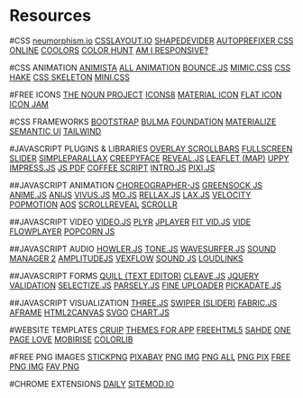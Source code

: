 # Resources

#CSS
[neumorphism.io](https://neumorphism.io/#55b9f3)
[CSSLAYOUT.IO](https://csslayout.io/)
[SHAPEDEVIDER](https://www.shapedivider.app/)
[AUTOPREFIXER CSS ONLINE](https://autoprefixer.github.io/)
[COOLORS](https://coolors.co/)
[COLOR HUNT](https://colorhunt.co/)
[AM I RESPONSIVE?](http://ami.responsivedesign.is/)

#CSS ANIMATION
[ANIMISTA](https://animista.net/)
[ALL ANIMATION](http://all-animation.github.io/)
[BOUNCE.JS](http://bouncejs.com/)
[MIMIC.CSS](http://peterchon.github.io/mimic/)
[CSS HAKE](https://elrumordelaluz.github.io/csshake/)
[CSS SKELETON](http://getskeleton.com/)
[MINI.CSS](https://minicss.org/)

#FREE ICONS
[THE NOUN PROJECT](https://thenounproject.com/)
[ICONS8](https://icons8.com/)
[MATERIAL ICON](https://material.io/resources/icons/)
[FLAT ICON](https://www.flaticon.com/)
[ICON JAM](https://jam-icons.com/)

#CSS FRAMEWORKS
[BOOTSTRAP](https://getbootstrap.com/)
[BULMA](https://bulma.io/)
[FOUNDATION](https://get.foundation/)
[MATERIALIZE](https://materializecss.com/)
[SEMANTIC UI](https://semantic-ui.com/)
[TAILWIND](https://tailwindcss.com/)

#JAVASCRIPT PLUGINS & LIBRARIES
[OVERLAY SCROLLBARS](https://kingsora.github.io/OverlayScrollbars/#!overview)
[FULLSCREEN SLIDER](https://alvarotrigo.com/fullPage/)
[SIMPLEPARALLAX](https://simpleparallax.com/)
[CREEPYFACE](https://creepyface.io/)
[REVEAL.JS](https://revealjs.com/)
[LEAFLET (MAP)](https://leafletjs.com/)
[UPPY](https://uppy.io/)
[IMPRESS.JS](https://impress.js.org/#/bored)
[JS PDF](https://github.com/mrrio/jspdf)
[COFFEE SCRIPT](https://coffeescript.org/)
[INTRO.JS](https://introjs.com/)
[PIXI.JS](https://www.pixijs.com/)

##JAVASCRIPT ANIMATION
[CHOREOGRAPHER-JS](https://christinecha.github.io/choreographer-js/)
[GREENSOCK JS](https://greensock.com/)
[ANIME.JS](https://animejs.com/)
[ANIJS](https://anijs.github.io/)
[VIVUS.JS](https://maxwellito.github.io/vivus/)
[MO.JS](https://mojs.github.io/)
[RELLAX.JS](https://dixonandmoe.com/rellax/)
[LAX.JS](https://github.com/alexfoxy/lax.js?ref=producthunt)
[VELOCITY](http://velocityjs.org/)
[POPMOTION](https://popmotion.io/)
[AOS](https://michalsnik.github.io/aos/)
[SCROLLREVEAL](https://scrollrevealjs.org/)
[SCROLLR](https://prinzhorn.github.io/skrollr/)

##JAVASCRIPT VIDEO
[VIDEO.JS](https://videojs.com/)
[PLYR](https://plyr.io/)
[JPLAYER](https://jplayer.org/)
[FIT VID.JS](http://fitvidsjs.com/)
[VIDE](https://vodkabears.github.io/vide/)
[FLOWPLAYER](https://flowplayer.com/)
[POPCORN JS](http://mozilla.github.io/popcorn-docs/getting-started/)

##JAVASCRIPT AUDIO
[HOWLER.JS](https://howlerjs.com/)
[TONE.JS](https://tonejs.github.io/)
[WAVESURFER.JS](https://wavesurfer-js.org/)
[SOUND MANAGER 2](http://www.schillmania.com/projects/soundmanager2/doc/getstarted/)
[AMPLITUDEJS](https://github.com/amplitude/amplitude-javascript#readme)
[VEXFLOW](https://www.vexflow.com/)
[SOUND JS](https://createjs.com/docs/soundjs/modules/SoundJS.html)
[LOUDLINKS](https://loudlinks.rocks/)

##JAVASCRIPT FORMS
[QUILL (TEXT EDITOR)](https://quilljs.com/)
[CLEAVE.JS](https://nosir.github.io/cleave.js/)
[JQUERY VALIDATION](https://jqueryvalidation.org/)
[SELECTIZE.JS](https://selectize.github.io/selectize.js/)
[PARSELY.JS](https://parsleyjs.org/)
[FINE UPLOADER](https://fineuploader.com/)
[PICKADATE.JS](https://amsul.ca/pickadate.js/)

##JAVASCRIPT VISUALIZATION
[THREE.JS](https://threejs.org/)
[SWIPER (SLIDER)](https://swiperjs.com/)
[FABRIC.JS](http://fabricjs.com/)
[AFRAME](https://aframe.io/)
[HTML2CANVAS](https://html2canvas.hertzen.com/)
[SVGO](https://github.com/svg/svgo)
[CHART.JS](https://www.chartjs.org/)

#WEBSITE TEMPLATES
[CRUIP](https://cruip.com/free-templates/)
[THEMES FOR APP](https://themesfor.app/)
[FREEHTML5](https://freehtml5.co/)
[SAHDE](https://grayic.com/)
[ONE PAGE LOVE](https://onepagelove.com/)
[MOBIRISE](https://mobirise.com/)
[COLORLIB](https://colorlib.com/)

#FREE PNG IMAGES
[STICKPNG](https://www.stickpng.com/)
[PIXABAY](https://pixabay.com/)
[PNG IMG](http://pngimg.com/)
[PNG ALL](http://www.pngall.com/)
[PNG PIX](http://www.pngpix.com/)
[FREE PNG IMG](https://www.freepngimg.com/)
[FAV PNG](https://favpng.com/)

#CHROME EXTENSIONS
[DAILY](https://chrome.google.com/webstore/detail/dailydev-news-for-busy-de/jlmpjdjjbgclbocgajdjefcidcncaied?hl=en)
[SITEMOD.IO](https://chrome.google.com/webstore/detail/sitemodio/efjbaneaebkanjmhengnedpllfdiocin?hl=en)
